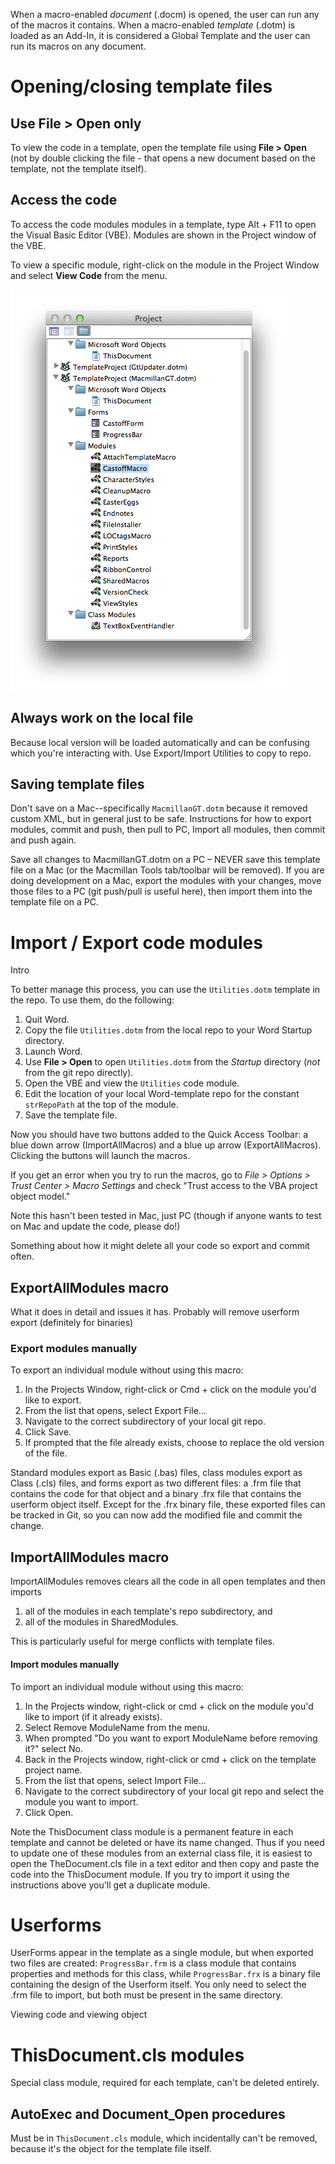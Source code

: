 When a macro-enabled *document* (.docm) is opened, the user can run any of the macros it contains. When a macro-enabled *template* (.dotm) is loaded as an Add-In, it is considered a Global Template and the user can run its macros on any document. 





# Opening/closing template files
## Use File > Open only
To view the code in a template, open the template file using **File > Open** (not by double clicking the file - that opens a new document based on the template, not the template itself).

## Access the code
To access the code modules modules in a template, type Alt + F11 to open the Visual Basic Editor (VBE). Modules are shown in the Project window of the VBE.

To view a specific module, right-click on the module in the Project Window and select **View Code** from the menu.

![VBE Project Window](images/VBEditor_ProjectWindow.png)

## Always work on the local file
Because local version will be loaded automatically and can be confusing which you're interacting with. Use Export/Import Utilities to copy to repo.

## Saving template files
Don't save on a Mac--specifically `MacmillanGT.dotm` because it removed custom XML, but in general just to be safe. Instructions for how to export modules, commit and push, then pull to PC, Import all modules, then commit and push again.

Save all changes to MacmillanGT.dotm on a PC – NEVER save this template file on a Mac (or the Macmillan Tools tab/toolbar will be removed). If you are doing development on a Mac, export the modules with your changes, move those files to a PC (git push/pull is useful here), then import them into the template file on a PC. 

# Import / Export code  modules
Intro

To better manage this process, you can use the `Utilities.dotm` template in the repo. To use them, do the following:

1. Quit Word.
2. Copy the file `Utilities.dotm` from the local repo to your Word Startup directory.
3. Launch Word.
4. Use **File > Open** to open `Utilities.dotm` from the *Startup* directory (*not* from the git repo directly).
5. Open the VBE and view the `Utilities` code module.
6. Edit the location of your local Word-template repo for the constant `strRepoPath` at the top of the module.
7. Save the template file.

Now you should have two buttons added to the Quick Access Toolbar: a blue down arrow (ImportAllMacros) and a blue up arrow (ExportAllMacros). Clicking the buttons will launch the macros.

If you get an error when you try to run the macros, go to *File > Options > Trust Center > Macro Settings*  and check "Trust access to the VBA project object model."

Note this hasn't been tested in Mac, just PC (though if anyone wants to test on Mac and update the code, please do!)

Something about how it might delete all your code so export and commit often.

## ExportAllModules macro
What it does in detail and issues it has. Probably will remove userform export (definitely for binaries)

### Export modules manually
To export an individual module without using this macro:

1. In the Projects Window, right-click or Cmd + click on the module you'd like to export.
1.  From the list that opens, select Export File...
1. Navigate to the correct subdirectory of your local git repo.
1. Click Save.
1. If prompted that the file already exists, choose to replace the old version of the file.

Standard modules export as Basic (.bas) files, class modules export as Class (.cls) files, and forms export as two different files: a .frm file that contains the code for that object and a binary .frx file that contains the userform object itself. Except for the .frx binary file, these exported files can be tracked in Git, so you can now add the modified file and commit the change.

## ImportAllModules macro
ImportAllModules removes clears all the code in all open templates and then imports 

1. all of the modules in each template's repo subdirectory, and 
1. all of the modules in SharedModules. 

This is particularly useful for merge conflicts with template files.

#### Import modules manually
To import an individual module without using this macro:

1. In the Projects window, right-click or cmd + click on the module you'd like to import (if it already exists).
1. Select Remove ModuleName from the menu.
1. When prompted "Do you want to export ModuleName before removing it?" select No.
1. Back in the Projects window, right-click or cmd + click on the template project name.
1. From the list that opens, select Import File...
1. Navigate to the correct subdirectory of your local git repo and select the module you want to import.
1. Click Open.

Note the ThisDocument class module is a permanent feature in each template and cannot be deleted or have its name changed. Thus if you need to update one of these modules from an external class file, it is easiest to open the TheDocument.cls file in a text editor and then copy and paste the code into the ThisDocument module. If you try to import it using the instructions above you'll get a duplicate module.

# Userforms
UserForms appear in the template as a single module, but when exported two files are created: `ProgressBar.frm` is a class module that contains properties and methods for this class, while `ProgressBar.frx` is a binary file containing the design of the Userform itself. You only need to select the .frm file to import, but both must be present in the same directory.

Viewing code and viewing object



# ThisDocument.cls modules
Special class module, required for each template, can't be deleted entirely.

## AutoExec and Document_Open procedures
Must be in `ThisDocument.cls` module, which incidentally can't be removed, because it's the object for the template file itself.


